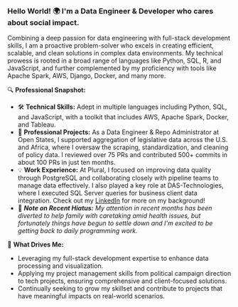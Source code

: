 ### Hello World! 🌍 I'm a Data Engineer & Developer who cares about social impact.

Combining a deep passion for data engineering with full-stack development skills, I am a proactive problem-solver who excels in creating efficient, scalable, and clean solutions in complex data environments. My technical prowess is rooted in a broad range of languages like Python, SQL, R, and JavaScript, and further complemented by my proficiency with tools like Apache Spark, AWS, Django, Docker, and many more.

🔍 **Professional Snapshot:**
- 🛠️ **Technical Skills:** Adept in multiple languages including Python, SQL, and JavaScript, with a toolkit that includes AWS, Apache Spark, Docker, and Tableau.
- 🚀 **Professional Projects:** As a Data Engineer & Repo Administrator at Open States, I supported aggregation of legislative data across the U.S. and Africa, where I oversaw the scraping, standardization, and cleaning of policy data. I reviewed over 75 PRs and contributed 500+ commits in about 100 PRs in just ten months.
- 💡 **Work Experience:** At Plural, I focused on improving data quality through PostgreSQL and collaborating closely with pipeline teams to manage data effectively. I also played a key role at DAS-Technologies, where I executed SQL Server queries for business client data integration. Check out my [LinkedIn](https://www.linkedin.com/in/chrisyamas/) for more on my background!
- 💞 ***Note on Recent Hiatus:** My attention in recent months has been diverted to help family with caretaking amid health issues, but fortunately things have begun to settle down and I'm excited to be getting back to daily programming work.*

🌟 **What Drives Me:**
- Leveraging my full-stack development expertise to enhance data processing and visualization.
- Applying my project management skills from political campaign direction to tech projects, ensuring comprehensive and client-focused solutions.
- Continually seeking to grow my skillset and contribute to projects that have meaningful impacts on real-world scenarios.
